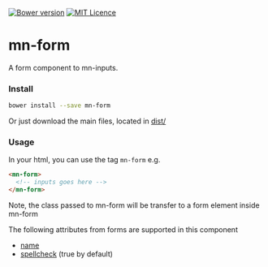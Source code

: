 [![Bower version](https://badge.fury.io/bo/mn-form.svg)](https://badge.fury.io/bo/mn-form)
[![MIT Licence](https://badges.frapsoft.com/os/mit/mit.svg?v=103)](https://opensource.org/licenses/mit-license.php)   


# mn-form

A form component to mn-inputs.

<!-- See the [demo](http://codepen.io/darlanmendonca/full/akgXQq) -->

<!-- [![preview demo](https://raw.githubusercontent.com/minimalist-components/mn-form/master/sources/example/mn-form.gif)](http://codepen.io/darlanmendonca/full/akgXQq) -->

### Install

```sh
bower install --save mn-form
```

Or just download the main files, located in [dist/](https://github.com/minimalist-components/mn-form/tree/master/dist)

### Usage

In your html, you can use the tag ```mn-form``` e.g.

```html
<mn-form>
  <!-- inputs goes here -->
</mn-form>
```

Note, the class passed to mn-form will be transfer to a form element inside mn-form

The following attributes from forms are supported in this component

- [name](http://www.w3schools.com/tags/att_input_name.asp)
- [spellcheck](http://www.w3schools.com/tags/att_global_spellcheck.asp) (true by default)
